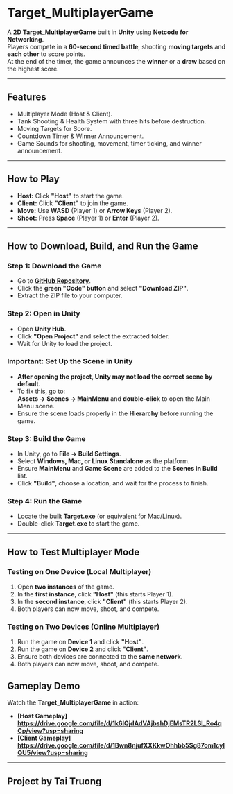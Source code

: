# **Target_MultiplayerGame**  

A **2D Target_MultiplayerGame** built in **Unity** using **Netcode for Networking**.  
Players compete in a **60-second timed battle**, shooting **moving targets** and **each other** to score points.  
At the end of the timer, the game announces the **winner** or a **draw** based on the highest score.

---

## **Features**
- Multiplayer Mode (Host & Client).  
- Tank Shooting & Health System with three hits before destruction.  
- Moving Targets for Score.  
- Countdown Timer & Winner Announcement.  
- Game Sounds for shooting, movement, timer ticking, and winner announcement.  

---

## **How to Play**
- **Host:** Click **"Host"** to start the game.  
- **Client:** Click **"Client"** to join the game.  
- **Move:** Use **WASD** (Player 1) or **Arrow Keys** (Player 2).  
- **Shoot:** Press **Space** (Player 1) or **Enter** (Player 2).  

---

## **How to Download, Build, and Run the Game**
### **Step 1: Download the Game**
- Go to **[GitHub Repository](https://github.com/Tai2970/Target_MultiplayerGame)**.  
- Click the **green "Code" button** and select **"Download ZIP"**.  
- Extract the ZIP file to your computer.  

### **Step 2: Open in Unity**
- Open **Unity Hub**.  
- Click **"Open Project"** and select the extracted folder.  
- Wait for Unity to load the project.  

### **Important: Set Up the Scene in Unity**
- **After opening the project, Unity may not load the correct scene by default.**  
- To fix this, go to:  
  **Assets → Scenes → MainMenu** and **double-click** to open the Main Menu scene.  
- Ensure the scene loads properly in the **Hierarchy** before running the game.  

### **Step 3: Build the Game**
- In Unity, go to **File → Build Settings**.  
- Select **Windows, Mac, or Linux Standalone** as the platform.  
- Ensure **MainMenu** and **Game Scene** are added to the **Scenes in Build** list.  
- Click **"Build"**, choose a location, and wait for the process to finish.  

### **Step 4: Run the Game**
- Locate the built **Target.exe** (or equivalent for Mac/Linux).  
- Double-click **Target.exe** to start the game.  

---

## **How to Test Multiplayer Mode**
### **Testing on One Device (Local Multiplayer)**
1. Open **two instances** of the game.  
2. In the **first instance**, click **"Host"** (this starts Player 1).  
3. In the **second instance**, click **"Client"** (this starts Player 2).  
4. Both players can now move, shoot, and compete.  

### **Testing on Two Devices (Online Multiplayer)**
1. Run the game on **Device 1** and click **"Host"**.  
2. Run the game on **Device 2** and click **"Client"**.  
3. Ensure both devices are connected to the **same network**.  
4. Both players can now move, shoot, and compete.  

## Gameplay Demo

Watch the **Target_MultiplayerGame** in action:

- **[Host Gameplay] https://drive.google.com/file/d/1k6lQjdAdVAjbshDjEMsTR2LSl_Ro4qCp/view?usp=sharing**
- **[Client Gameplay] https://drive.google.com/file/d/1Bwn8njufXXKkwOhhbb5Sg87om1cyIQU5/view?usp=sharing**





---

## **Project by Tai Truong**  
